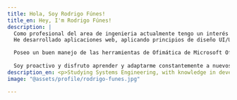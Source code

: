 ```yaml
---
title: Hola, Soy Rodrigo Fúnes!
title_en: Hey, I'm Rodrigo Fúnes!
description: |
  Como profesional del area de ingenieria actualmente tengo un interés en el area del Desarrollo Web enfocado en el Frontend y en el UI/UX. Tengo conocimientos en tecnologías front-end como HTML, CSS, JavaScript, y React, y experiencia en el uso de bibliotecas y frameworks como Bootstrap y Sass. Manejo de herramientas de diseño UI como Adobe XD y Figma para crear interfaces atractivas y funcionales.
  He desarrollado aplicaciones web, aplicando principios de diseño UI/UX y buenas prácticas de desarrollo. Además, cuento con conocimiento en bases de datos relacionales y no relacionales, con experiencia en SQL. Manejo de Postman para probar APIs, asimismo, utilizo Chrome Dev Tools para depuración y optimización de código.

  Poseo un buen manejo de las herramientas de Ofimática de Microsoft Office como Word, Excel y Power Point, así como experiencia en GitHub para la gestión de versiones y el trabajo colaborativo en equipos remotos.
  
  Soy proactivo y disfruto aprender y adaptarme constantemente a nuevos desafíos tecnológicos.
description_en: <p>Studying Systems Engineering, with knowledge in development web with HTML, CSS, PHP, JavaScript and React. Also use of libraries/framework like Bootstrap or Laravel.<br />Management of Relational and Non-Relational Databases. Management of GitHub.</p>
image: "@assets/profile/rodrigo-funes.jpg"

---
```


